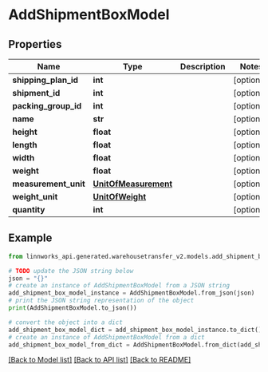# AddShipmentBoxModel


## Properties

Name | Type | Description | Notes
------------ | ------------- | ------------- | -------------
**shipping_plan_id** | **int** |  | [optional] 
**shipment_id** | **int** |  | [optional] 
**packing_group_id** | **int** |  | [optional] 
**name** | **str** |  | [optional] 
**height** | **float** |  | [optional] 
**length** | **float** |  | [optional] 
**width** | **float** |  | [optional] 
**weight** | **float** |  | [optional] 
**measurement_unit** | [**UnitOfMeasurement**](UnitOfMeasurement.md) |  | [optional] 
**weight_unit** | [**UnitOfWeight**](UnitOfWeight.md) |  | [optional] 
**quantity** | **int** |  | [optional] 

## Example

```python
from linnworks_api.generated.warehousetransfer_v2.models.add_shipment_box_model import AddShipmentBoxModel

# TODO update the JSON string below
json = "{}"
# create an instance of AddShipmentBoxModel from a JSON string
add_shipment_box_model_instance = AddShipmentBoxModel.from_json(json)
# print the JSON string representation of the object
print(AddShipmentBoxModel.to_json())

# convert the object into a dict
add_shipment_box_model_dict = add_shipment_box_model_instance.to_dict()
# create an instance of AddShipmentBoxModel from a dict
add_shipment_box_model_from_dict = AddShipmentBoxModel.from_dict(add_shipment_box_model_dict)
```
[[Back to Model list]](../README.md#documentation-for-models) [[Back to API list]](../README.md#documentation-for-api-endpoints) [[Back to README]](../README.md)


